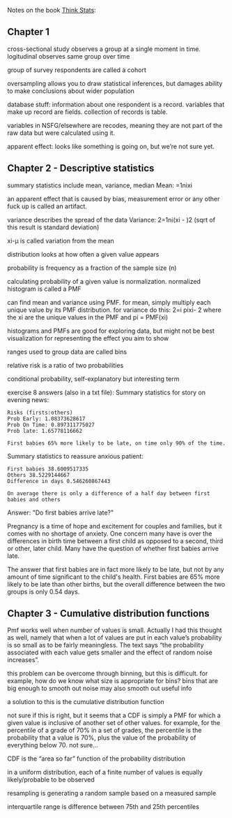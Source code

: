 Notes on the book [Think Stats](http://greenteapress.com/thinkstats/):


## Chapter 1
cross-sectional study observes a group at a single moment in time. logitudinal observes same group over time

group of survey respondents are called a cohort

oversampling allows you to draw statistical inferences, but damages ability to make conclusions about wider population

database stuff: information about one respondent is a record. variables that make up record are fields. collection of records is table.

variables in NSFG/elsewhere are recodes, meaning they are not part of the raw data but were calculated using it.

apparent effect: looks like something is going on, but we’re not sure yet.


## Chapter 2 - Descriptive statistics
summary statistics include mean, variance, median
Mean: =1nixi

an apparent effect that is caused by bias, measurement error or any other fuck up is called an artifact.

variance describes the spread of the data
    Variance: 2=1ni(xi -  )2     (sqrt of this result is standard deviation)

xi-µ is called variation from the mean

distribution looks at how often a given value appears

probability is frequency as a fraction of the sample size (n)

calculating probability of a given value is normalization. normalized histogram is called a PMF

can find mean and variance using PMF. for mean, simply multiply each unique value by its PMF distribution. for variance do this:
2=i pixi- 2
where the xi are the unique values in the PMF and pi = PMF(xi)

histograms and PMFs are good for exploring data, but might not be best visualization for representing the effect you aim to show

ranges used to group data are called bins

relative risk is a ratio of two probabilities

conditional probability, self-explanatory but interesting term

exercise 8 answers (also in a txt file):
Summary statistics for story on evening news:

    Risks (firsts:others)
    Prob Early: 1.08373628617
    Prob On Time: 0.897311775027
    Prob late: 1.65778116662

    First babies 65% more likely to be late, on time only 90% of the time.

Summary statistics to reassure anxious patient:

    First babies 38.6009517335
    Others 38.5229144667
    Difference in days 0.546260867443

    On average there is only a difference of a half day between first babies and others

Answer: "Do first babies arrive late?"

Pregnancy is a time of hope and excitement for couples and families, but it comes with no shortage of anxiety. One concern many have is over the differences in birth time between a first child as opposed to a second, third or other, later child. Many have the question of whether first babies arrive late.

The answer that first babies are in fact more likely to be late, but not by any amount of time significant to the child's health. First babies are 65% more likely to be late than other births, but the overall difference between the two groups is only 0.54 days.

## Chapter 3 - Cumulative distribution functions
Pmf works well when number of values is small. Actually I had this thought as well, namely that when a lot of values are put in each value’s probability is so small as to be fairly meaningless. The text says “the probability associated with each value gets smaller and the effect of random noise increases”.

this problem can be overcome through binning, but this is difficult. for example, how do we know what size is appropriate for bins? bins that are big enough to smooth out noise may also smooth out useful info

a solution to this is the cumulative distribution function

not sure if this is right, but it seems that a CDF is simply a PMF for which a given value is inclusive of another set of other values. for example, for the percentile of a grade of 70% in a set of grades, the percentile is the probability that a value is 70%, plus the value of the probability of everything below 70. not sure...

CDF is the “area so far” function of the probability distribution

in a uniform distribution, each of a finite number of values is equally likely/probable to be observed

resampling is generating a random sample based on a measured sample

interquartile range is difference between 75th and 25th percentiles
